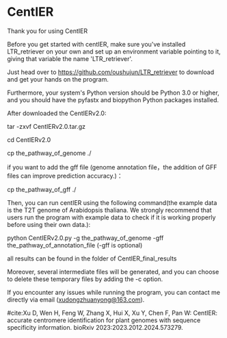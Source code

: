 # CentIER
Thank you for using CentIER

Before you get started with centIER, make sure you've installed LTR_retriever on your own and set up an environment variable pointing to it, giving that variable the name 'LTR_retriever'. 

Just head over to https://github.com/oushujun/LTR_retriever to download and get your hands on the program.

Furthermore, your system's Python version should be Python 3.0 or higher, and you should have the pyfastx and biopython Python packages installed.

After downloaded the CentIERv2.0:

tar -zxvf CentIERv2.0.tar.gz

cd CentIERv2.0

cp the_pathway_of_genome ./

if you want to add the gff file (genome annotation file，the addition of GFF files can improve prediction accuracy.)：

cp the_pathway_of_gff ./

Then, you can run centIER using the following command(the example data is the T2T genome of Arabidopsis thaliana. We strongly recommend that users run the program with example data to check if it is working properly before using their own data.):

python CentIERv2.0.py -g the_pathway_of_genome -gff the_pathway_of_annotation_file (-gff is optional)

all results can be found in the folder of CentIER_final_results

Moreover, several intermediate files will be generated, and you can choose to delete these temporary files by adding the -c option.

If you encounter any issues while running the program, you can contact me directly via email (xudongzhuanyong@163.com).

#cite:Xu D, Wen H, Feng W, Zhang X, Hui X, Xu Y, Chen F, Pan W: CentIER: accurate centromere identification for plant genomes with sequence specificity information. bioRxiv 2023:2023.2012.2024.573279.

